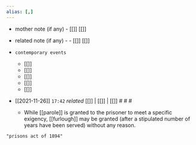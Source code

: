 ```yaml
---
alias: [,]
---
```

- mother note (if any)
		- [[]] [[]]
- related note (if any) -
		- [[]] [[]]
- `contemporary events`
	- [[]]
	- [[]]
	- [[]]
	- [[]]
	- [[]]

- [[2021-11-26]]  `17:42` _related_ [[]] | [[]] | [[]] # # #
	- While [[parole]] is granted to the prisoner to meet a specific exigency, [[furlough]] may be granted (after a stipulated  number of years have been served) without any reason.


```query
"prisons act of 1894"
```